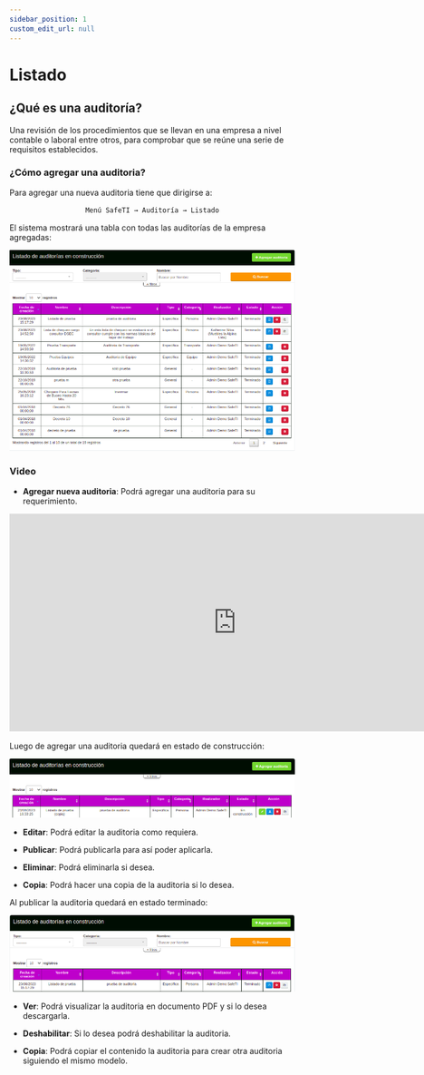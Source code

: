```yaml
---
sidebar_position: 1
custom_edit_url: null
---
```

# Listado
## ¿Qué es una auditoría?

Una revisión de los procedimientos que se llevan en una empresa a nivel contable o laboral entre otros, para comprobar que se reúne una serie de requisitos establecidos.
 
### ¿Cómo agregar una auditoria?
Para agregar una nueva auditoria tiene que dirigirse a:

<div align="center">

```bash
Menú SafeTI → Auditoría → Listado
```
</div>

El sistema mostrará una tabla con todas las auditorías de la empresa agregadas:

<div align="center">

![inicio](/img/img_manual/img_auditorias/2023-08-23_16-35.png)

</div>

### Video

* **Agregar nueva auditoria**: Podrá agregar una auditoria para su requerimiento.

<div align="center">

<iframe width="800" height="384" src="https://www.youtube.com/embed/3W_EyBgTEnA?si=KcJdQ6SCi6dQhOJl" title="YouTube video player" frameborder="0" allow="accelerometer; autoplay; clipboard-write; encrypted-media; gyroscope; picture-in-picture; web-share" allowfullscreen></iframe>

</div>

Luego de agregar una auditoria quedará en estado de construcción: 

<div align="center">

![editar](/img/img_manual/img_auditorias/2023-08-23_16-33.png)

</div>

* **Editar**: Podrá editar la auditoria como requiera.

* **Publicar**: Podrá publicarla para así poder aplicarla.

* **Eliminar**: Podrá eliminarla si desea.

* **Copia**: Podrá hacer una copia de la auditoria si lo desea.

Al publicar la auditoria quedará en estado terminado:

<div align="center">

![terminada](/img/img_manual/img_auditorias/2023-08-23_16-26.png)

</div>

* **Ver**: Podrá visualizar la auditoria en documento PDF y si lo desea descargarla.

* **Deshabilitar**: Si lo desea podrá deshabilitar la auditoria.

* **Copia**: Podrá copiar el contenido la auditoria para crear otra auditoria siguiendo el mismo modelo.